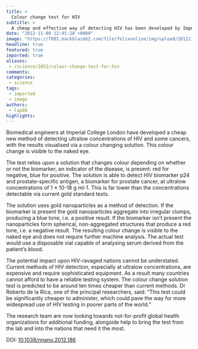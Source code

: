```yaml
---
title: >
  Colour change test for HIV
subtitle: >
  A cheap and effective way of detecting HIV has been developed by Imperial academics
date: "2012-11-09 12:45:28 +0000"
image: "https://f001.backblazeb2.com/file/felixonline/img/upload/201211091243-tna08-colour-change-hiv-test-rgb.jpg"
headline: true
featured: true
imported: true
aliases:
 - /science/2851/colour-change-test-for-hiv
comments:
categories:
 - science
tags:
 - imported
 - image
authors:
 - lap08
highlights:
---
```


Biomedical engineers at Imperial College London have developed a cheap new method of detecting ultralow concentrations of HIV and some cancers, with the results visualised via a colour changing solution. This colour change is visible to the naked eye.

The test relies upon a solution that changes colour depending on whether or not the biomarker, an indicator of the disease, is present: red for negative, blue for positive. The solution is able to detect HIV biomarker p24 and prostate-specific antigen, a biomarker for prostate cancer, at ultralow concentrations of 1 × 10-18 g ml-1. This is far lower than the concentrations detectable via current gold standard tests.

The solution uses gold nanoparticles as a method of detection. If the biomarker is present the gold nanoparticles aggregate into irregular clumps, producing a blue tone, i.e. a positive result. If the biomarker isn’t present the nanoparticles form spherical, non-aggregated structures that produce a red tone, i.e. a negative result. The resulting colour change is visible to the naked eye and does not require further machine analysis. The actual test would use a disposable vial capable of analysing serum derived from the patient’s blood.

The potential impact upon HIV-ravaged nations cannot be understated. Current methods of HIV detection, especially at ultralow concentrations, are expensive and require sophisticated equipment. As a result many countries cannot afford to have a reliable testing system. The colour change solution test is predicted to be around ten times cheaper than current methods. Dr Roberto de la Rica, one of the principal researchers, said: “This test could be significantly cheaper to administer, which could pave the way for more widespread use of HIV testing in poorer parts of the world.”

The research team are now looking towards not-for-profit global health organizations for additional funding, alongside help to bring the test from the lab and into the nations that need it the most.

DOI: [10.1038/nnano.2012.186](http://www.nature.com/nnano/journal/vaop/ncurrent/full/nnano.2012.186.html)
